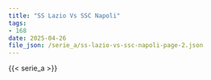 ```yaml
---
title: "SS Lazio Vs SSC Napoli"
tags:
- 168
date: 2025-04-26
file_json: /serie_a/ss-lazio-vs-ssc-napoli-page-2.json
---
```


{{< serie_a >}}
